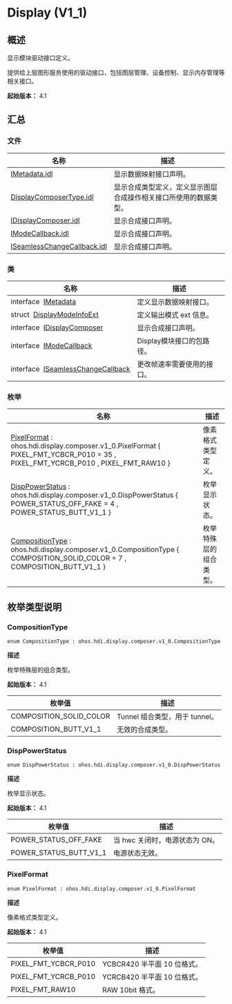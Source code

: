 # Display (V1_1)


## 概述

显示模块驱动接口定义。

提供给上层图形服务使用的驱动接口，包括图层管理、设备控制、显示内存管理等相关接口。

**起始版本：** 4.1


## 汇总


### 文件

| 名称 | 描述 | 
| -------- | -------- |
| [IMetadata.idl](_i_metadata_8idl_v11.md) | 显示数据映射接口声明。 | 
| [DisplayComposerType.idl](_display_composer_type_8idl_v11.md) | 显示合成类型定义，定义显示图层合成操作相关接口所使用的数据类型。 | 
| [IDisplayComposer.idl](_i_display_composer_8idl_v11.md) | 显示合成接口声明。 | 
| [IModeCallback.idl](_i_mode_callback_8idl_v11.md) | 显示合成接口声明。 | 
| [ISeamlessChangeCallback.idl](_i_seamless_change_callback_8idl_v11.md) | 显示合成接口声明。 | 


### 类

| 名称 | 描述 | 
| -------- | -------- |
| interface&nbsp;&nbsp;[IMetadata](interface_i_metadata_v11.md) | 定义显示数据映射接口。 | 
| struct&nbsp;&nbsp;[DisplayModeInfoExt](_display_mode_info_ext_v11.md) | 定义输出模式 ext 信息。 | 
| interface&nbsp;&nbsp;[IDisplayComposer](interface_i_display_composer_v11.md) | 显示合成接口声明。 | 
| interface&nbsp;&nbsp;[IModeCallback](interface_i_mode_callback_v11.md) | Display模块接口的包路径。 | 
| interface&nbsp;&nbsp;[ISeamlessChangeCallback](interface_i_seamless_change_callback_v11.md) | 更改帧速率需要使用的接口。 | 


### 枚举

| 名称 | 描述 | 
| -------- | -------- |
| [PixelFormat](#pixelformat) : ohos.hdi.display.composer.v1_0.PixelFormat { PIXEL_FMT_YCBCR_P010 = 35 , PIXEL_FMT_YCRCB_P010 , PIXEL_FMT_RAW10 } | 像素格式类型定义。 | 
| [DispPowerStatus](#disppowerstatus) : ohos.hdi.display.composer.v1_0.DispPowerStatus { POWER_STATUS_OFF_FAKE = 4 , POWER_STATUS_BUTT_V1_1 } | 枚举显示状态。 | 
| [CompositionType](#compositiontype) : ohos.hdi.display.composer.v1_0.CompositionType { COMPOSITION_SOLID_COLOR = 7 , COMPOSITION_BUTT_V1_1 } | 枚举特殊层的组合类型。 | 


## 枚举类型说明


### CompositionType

```
enum CompositionType : ohos.hdi.display.composer.v1_0.CompositionType
```

**描述**


枚举特殊层的组合类型。

**起始版本：** 4.1

| 枚举值 | 描述 | 
| -------- | -------- |
| COMPOSITION_SOLID_COLOR | Tunnel 组合类型，用于 tunnel。 | 
| COMPOSITION_BUTT_V1_1 | 无效的合成类型。 | 


### DispPowerStatus

```
enum DispPowerStatus : ohos.hdi.display.composer.v1_0.DispPowerStatus
```

**描述**


枚举显示状态。

**起始版本：** 4.1

| 枚举值 | 描述 | 
| -------- | -------- |
| POWER_STATUS_OFF_FAKE | 当 hwc 关闭时，电源状态为 ON。 | 
| POWER_STATUS_BUTT_V1_1 | 电源状态无效。 | 


### PixelFormat

```
enum PixelFormat : ohos.hdi.display.composer.v1_0.PixelFormat
```

**描述**


像素格式类型定义。

**起始版本：** 4.1

| 枚举值 | 描述 | 
| -------- | -------- |
| PIXEL_FMT_YCBCR_P010 | YCBCR420 半平面 10 位格式。 | 
| PIXEL_FMT_YCRCB_P010 | YCRCB420 半平面 10 位格式。 | 
| PIXEL_FMT_RAW10 | RAW 10bit 格式。 | 
